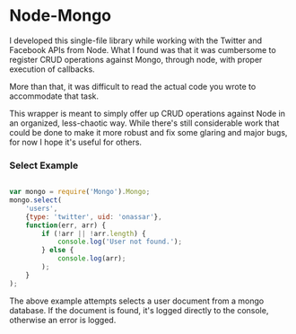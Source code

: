 Node-Mongo
===

I developed this single-file library while working with the Twitter and Facebook
APIs from Node. What I found was that it was cumbersome to register CRUD
operations against Mongo, through node, with proper execution of callbacks.

More than that, it was difficult to read the actual code you wrote to
accommodate that task.

This wrapper is meant to simply offer up CRUD operations against Node in an
organized, less-chaotic way. While there&#039;s still considerable work that
could be done to make it more robust and fix some glaring and major bugs, for
now I hope it&#039;s useful for others.

### Select Example

``` javascript

var mongo = require('Mongo').Mongo;
mongo.select(
    'users',
    {type: 'twitter', uid: 'onassar'},
    function(err, arr) {
        if (!arr || !arr.length) {
            console.log('User not found.');
        } else {
            console.log(arr);
        );
    }
);
```

The above example attempts selects a user document from a mongo database. If the
document is found, it&#039;s logged directly to the console, otherwise an error
is logged.
